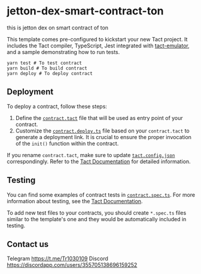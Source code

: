 # jetton-dex-smart-contract-ton
this is jetton dex on smart contract of ton

This template comes pre-configured to kickstart your new Tact project. It includes the Tact compiler, TypeScript, Jest integrated with [tact-emulator](https://github.com/tact-lang/tact-emulator), and a sample demonstrating how to run tests.

```shell
yarn test # To test contract
yarn build # To build contract
yarn deploy # To deploy contract
```

## Deployment

To deploy a contract, follow these steps:

1. Define the [`contract.tact`](./sources/contract.tact) file that will be used as entry point of your contract.
2. Customize the [`contract.deploy.ts`](./sources/contract.deploy.ts) file based on your `contract.tact` to generate a deployment link. It is crucial to ensure the proper invocation of the `init()` function within the contract.

If you rename `contract.tact`, make sure to update [`tact.config.json`](./tact.config.json) correspondingly. Refer to the [Tact Documentation](https://docs.tact-lang.org/language/guides/config) for detailed information.

## Testing

You can find some examples of contract tests in [`contract.spec.ts`](./sources/contract.spec.ts). For more information about testing, see the [Tact Documentation](https://docs.tact-lang.org/language/guides/debug).

To add new test files to your contracts, you should create `*.spec.ts` files similar to the template's one and they would be automatically included in testing.
## Contact us
Telegram https://t.me/Tr1030109 Discord https://discordapp.com/users/355705138696159252
